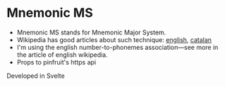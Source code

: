 # Mnemonic MS

- Mnemonic MS stands for Mnemonic Major System.
- Wikipedia has good articles about such technique: [english](https://en.wikipedia.org/wiki/Mnemonic_major_system), [catalan](https://ca.wikipedia.org/wiki/Sistema_Major_de_Mnemot%C3%A8cnia)
- I'm using the english number-to-phonemes association—see more in the article of english wikipedia.
- Props to pinfruit's https api

Developed in Svelte

